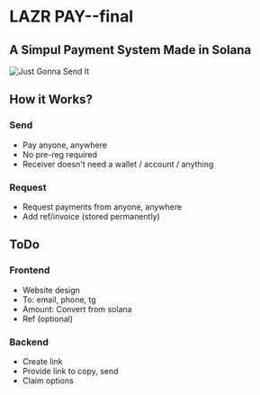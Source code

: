 # LAZR PAY--final

##  A Simpul Payment System Made in Solana


![Just Gonna Send It](https://media1.tenor.com/m/kqi8vJhT8PoAAAAC/larry-enticer.gif)


## How it Works?

### Send
- Pay anyone, anywhere 
- No pre-reg required
- Receiver doesn't need a wallet / account / anything

### Request
- Request payments from anyone, anywhere
- Add ref/invoice (stored permanently)


## ToDo

### Frontend
- Website design
- To: email, phone, tg
- Amount: Convert from solana
- Ref (optional)

### Backend
- Create link
- Provide link to copy, send
- Claim options

